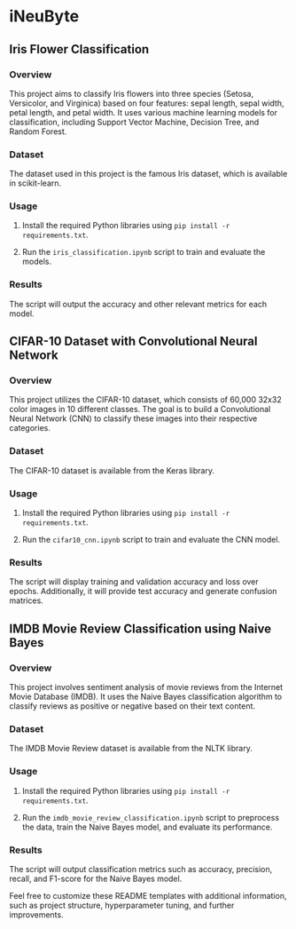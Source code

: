 # iNeuByte

## Iris Flower Classification

### Overview

This project aims to classify Iris flowers into three species (Setosa, Versicolor, and Virginica) based on four features: sepal length, sepal width, petal length, and petal width. It uses various machine learning models for classification, including Support Vector Machine, Decision Tree, and Random Forest.

### Dataset

The dataset used in this project is the famous Iris dataset, which is available in scikit-learn.

### Usage

1. Install the required Python libraries using `pip install -r requirements.txt`.

2. Run the `iris_classification.ipynb` script to train and evaluate the models.

### Results

The script will output the accuracy and other relevant metrics for each model.

## CIFAR-10 Dataset with Convolutional Neural Network

### Overview

This project utilizes the CIFAR-10 dataset, which consists of 60,000 32x32 color images in 10 different classes. The goal is to build a Convolutional Neural Network (CNN) to classify these images into their respective categories.

### Dataset

The CIFAR-10 dataset is available from the Keras library.

### Usage

1. Install the required Python libraries using `pip install -r requirements.txt`.

2. Run the `cifar10_cnn.ipynb` script to train and evaluate the CNN model.

### Results

The script will display training and validation accuracy and loss over epochs. Additionally, it will provide test accuracy and generate confusion matrices.

## IMDB Movie Review Classification using Naive Bayes

### Overview

This project involves sentiment analysis of movie reviews from the Internet Movie Database (IMDB). It uses the Naive Bayes classification algorithm to classify reviews as positive or negative based on their text content.

### Dataset

The IMDB Movie Review dataset is available from the NLTK library.

### Usage

1. Install the required Python libraries using `pip install -r requirements.txt`.

2. Run the `imdb_movie_review_classification.ipynb` script to preprocess the data, train the Naive Bayes model, and evaluate its performance.

### Results

The script will output classification metrics such as accuracy, precision, recall, and F1-score for the Naive Bayes model.

Feel free to customize these README templates with additional information, such as project structure, hyperparameter tuning, and further improvements.
